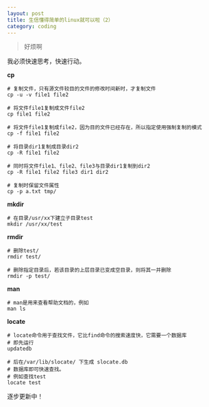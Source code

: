 ```yaml
---
layout: post
title: 生信懂得简单的linux就可以啦（2）
category: coding
---
```

>好烦啊


我必须快速思考，快速行动。


**cp**
```shell
# 复制文件，只有源文件较目的文件的修改时间新时，才复制文件
cp -u -v file1 file2

# 将文件file1复制成文件file2
cp file1 file2

# 将文件file1复制成file2，因为目的文件已经存在，所以指定使用强制复制的模式
cp -f file1 file2

# 将目录dir1复制成目录dir2
cp -R file1 file2

# 同时将文件file1、file2、file3与目录dir1复制到dir2
cp -R file1 file2 file3 dir1 dir2

# 复制时保留文件属性
cp -p a.txt tmp/
```

**mkdir**
```shell
# 在目录/usr/xx下建立子目录test
mkdir /usr/xx/test 
```

**rmdir**
```shell
# 删除test/
rmdir test/

# 删除指定目录后，若该目录的上层目录已变成空目录，则将其一并删除
rmdir -p test/
```

**man**
```shell
# man是用来查看帮助文档的，例如
man ls
```

**locate**
```shell
# locate命令用于查找文件，它比find命令的搜索速度快，它需要一个数据库
# 即先运行
updatedb

# 后在/var/lib/slocate/ 下生成 slocate.db 
# 数据库即可快速查找。
# 例如查找test
locate test
```


 逐步更新中！

[T_T]:￥#，你是我的毒品。戒不掉。